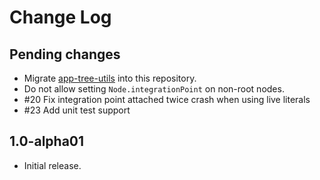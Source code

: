 # Change Log

## Pending changes

 - Migrate [app-tree-utils](https://github.com/badoo/app-tree-utils) into this repository.
 - Do not allow setting `Node.integrationPoint` on non-root nodes.
 - #20 Fix integration point attached twice crash when using live literals 
 - #23 Add unit test support

## 1.0-alpha01

- Initial release.
